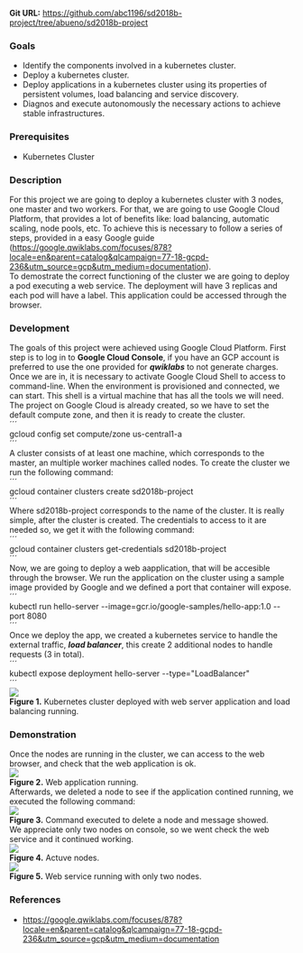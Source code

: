 **Git URL:** https://github.com/abc1196/sd2018b-project/tree/abueno/sd2018b-project  
  
### Goals  
* Identify the components involved in a kubernetes cluster.  
* Deploy a kubernetes cluster.  
* Deploy applications in a kubernetes cluster using its properties of persistent volumes, load balancing and service discovery.  
* Diagnos and execute autonomously the necessary actions to achieve stable infrastructures.  
  
### Prerequisites  
* Kubernetes Cluster  
  
### Description  
For this project we are going to deploy a kubernetes cluster with 3 nodes, one master and two workers. For that, we are going to use Google Cloud Platform, that provides a lot of benefits like: load balancing, automatic scaling, node pools, etc. To achieve this is necessary to follow a series of steps, provided in a easy Google guide (https://google.qwiklabs.com/focuses/878?locale=en&parent=catalog&qlcampaign=77-18-gcpd-236&utm_source=gcp&utm_medium=documentation).  
To demostrate the correct functioning of the cluster we are going to deploy a pod executing a web service. The deployment will have 3 replicas and each pod will have a label. This application could be accessed through the browser.  
  
### Development  
The goals of this project were achieved using Google Cloud Platform. First step is to log in to **Google Cloud Console**, if you have an GCP account is preferred to use the one provided for ***qwiklabs*** to not generate charges.  
Once we are in, it is necessary to activate Google Cloud Shell to access to command-line. When the environment is provisioned and connected, we can start. This shell is a virtual machine that has all the tools we will need.  
The project on Google Cloud is already created, so we have to set the default compute zone, and then it is ready to create the cluster.  
´´´  
gcloud config set compute/zone us-central1-a  
´´´  
A cluster consists of at least one machine, which corresponds to the master, an multiple worker machines called nodes. To create the cluster we run the following command:  
´´´  
gcloud container clusters create sd2018b-project  
´´´  
Where sd2018b-project corresponds to the name of the cluster. It is really simple, after the cluster is created. The credentials to access to it are needed so, we get it with the following command:  
´´´  
gcloud container clusters get-credentials sd2018b-project  
´´´  
Now, we are going to deploy a web aapplication, that will be accesible through the browser. We run the application on the cluster using a sample image provided by Google and we defined a port that container will expose.  
´´´  
kubectl run hello-server --image=gcr.io/google-samples/hello-app:1.0 --port 8080    
´´´  
Once we deploy the app, we created a kubernetes service to handle the external traffic, ***load balancer***, this create 2 additional nodes to handle requests (3 in total).  
´´´  
kubectl expose deployment hello-server --type="LoadBalancer"    
´´´  
![][1]  
**Figure 1.** Kubernetes cluster deployed with web server application and load balancing running.  

### Demonstration  
Once the nodes are running in the cluster, we can access to the web browser, and check that the web application is ok.    
![][2]  
**Figure 2.** Web application running.  
Afterwards, we deleted a node to see if the application contined running, we executed the following command:  
![][3]  
**Figure 3.** Command executed to delete a node and message showed.   
We appreciate only two nodes on console, so we went check the web service and it continued working.  
![][4]  
**Figure 4.** Actuve nodes.    
![][5]   
**Figure 5.** Web service running with only two nodes.  
### References  
* https://google.qwiklabs.com/focuses/878?locale=en&parent=catalog&qlcampaign=77-18-gcpd-236&utm_source=gcp&utm_medium=documentation 
  
[1]: images/kubernetes_full.png  
[2]: images/kubernetes_web_ok.png  
[3]: images/kubernetes_node_deleted.png  
[4]: images/kubernetes_nodes.png  
[5]: images/kubernetes_node_deleted_web_ok.png  
